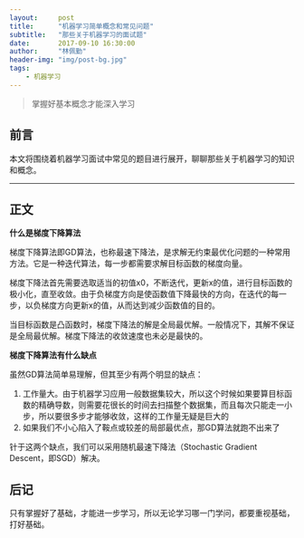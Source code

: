 ```yaml
---
layout:     post
title:      "机器学习简单概念和常见问题"
subtitle:   "那些关于机器学习的面试题"
date:       2017-09-10 16:30:00
author:     "林佩勤"
header-img: "img/post-bg.jpg"
tags:
    - 机器学习
---
```


> 掌握好基本概念才能深入学习
>

## 前言

本文将围绕着机器学习面试中常见的题目进行展开，聊聊那些关于机器学习的知识和概念。

---

## 正文

**什么是梯度下降算法**

梯度下降算法即GD算法，也称最速下降法，是求解无约束最优化问题的一种常用方法。它是一种迭代算法，每一步都需要求解目标函数的梯度向量。

梯度下降法首先需要选取适当的初值x0，不断迭代，更新x的值，进行目标函数的极小化，直至收敛。由于负梯度方向是使函数值下降最快的方向，在迭代的每一步，以负梯度方向更新x的值，从而达到减少函数值的目的。

当目标函数是凸函数时，梯度下降法的解是全局最优解。一般情况下，其解不保证是全局最优解。梯度下降法的收敛速度也未必是最快的。

**梯度下降算法有什么缺点**

虽然GD算法简单易理解，但其至少有两个明显的缺点：

1. 工作量大。由于机器学习应用一般数据集较大，所以这个时候如果要算目标函数的精确导数，则需要花很长的时间去扫描整个数据集，而且每次只能走一小步，所以要很多步才能够收敛，这样的工作量无疑是巨大的
2. 如果我们不小心陷入了鞍点或较差的局部最优点，那GD算法就跑不出来了

针于这两个缺点，我们可以采用随机最速下降法（Stochastic Gradient Descent，即SGD）解决。

## 后记

只有掌握好了基础，才能进一步学习，所以无论学习哪一门学问，都要重视基础，打好基础。
